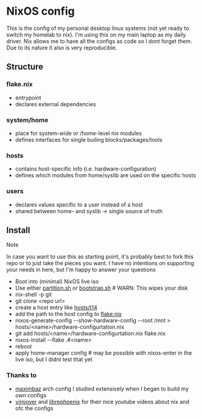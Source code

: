 # NixOS config
This is the config of my personal desktop linux systems (not yet ready to switch my homelab to nix). I'm using this on my main laptop as my daily driver. Nix allows me to have all the configs as code so I dont forget them. Due to its nature it also is very reproducible.

## Structure
### flake.nix
- entrypoint
- declares external dependencies
### system/home
- place for system-wide or /home-level nix modules
- defines interfaces for single builing blocks/packages/tools
### hosts
- contains host-specific info (i.e. hardware-configuration)
- defines which modules from home/syslib are used on the specific hosts
### users
- declares values specific to a user instead of a host
- shared between home- and syslib -> single source of truth

## Install
>[!NOTE]
> In case you want to use this as starting point, it's probably best to fork this repo or to just take the pieces you want. I have no intentions on supporting your needs in here, but I'm happy to answer your questions
- Boot into (minimal) NixOS live iso
- Use either [partition.sh](partition.sh) or [bootstrap.sh](bootstrap.sh) # WARN: This wipes your disk
- nix-shell -p git
- git clone \<repo url>
- create a host entry like [hosts/t14](hosts/t14/configuration.nix)
- add the path to the host config to [flake.nix](flake.nix)
- nixos-generate-config --show-hardware-config --root /mnt > hosts/\<name>/hardware-configurtation.nix
- git add hosts/\<name>/hardware-configurtation.nix flake.nix
- nixos-install --flake .#\<name>
- reboot
- apply home-manager config # may be possible with nixos-enter in the live iso, but I didnt test that yet


### Thanks to
- [maximbaz](https://github.com/maximbaz) arch config I studied extensively when I began to build my own configs
- [vimjoyer](https://github.com/vimjoyer/nixconf) and [librephoenix](https://github.com/librephoenix/nixos-config) for their nice youtube videos about nix and ofc the configs

